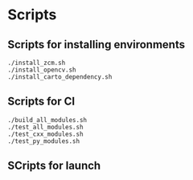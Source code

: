 # Scripts
## Scripts for installing environments

```
./install_zcm.sh
./install_opencv.sh
./install_carto_dependency.sh
```

## Scripts for CI

```
./build_all_modules.sh
./test_all_modules.sh
./test_cxx_modules.sh
./test_py_modules.sh
```

## SCripts for launch
